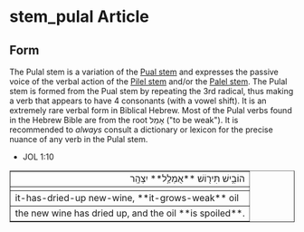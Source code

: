 # stem_pulal Article

## Form
The Pulal stem is a variation of the [Pual stem](https://git.door43.org/Door43/en-uhg/src/master/content/stem_pual/02.md) and expresses the passive voice of the verbal action of the [Pilel stem](https://git.door43.org/Door43/en-uhg/src/master/content/stem_pilel/02.md) and/or the [Palel stem](https://git.door43.org/Door43/en-uhg/src/master/content/stem_palel/02.md).  The Pulal stem is formed from the Pual stem by repeating the 3rd radical, thus making a verb that appears to have 4 consonants (with a vowel shift). It is an extremely rare verbal form in Biblical Hebrew. Most of the Pulal verbs found in the Hebrew Bible are from the root אָמַל ("to be weak"). It is recommended to *always* consult a dictionary or lexicon for the precise nuance of any verb in the Pulal stem. 

* JOL 1:10
<table border="1" class="docutils">
<colgroup>
<col width="100%" />
</colgroup>
<tbody valign="top">
<tr class="row-odd" align="right"><td>הוֹבִ֥ישׁ תִּיר֖וֹשׁ **אֻמְלַ֥ל** יִצְהָֽר</td>
</tr>
<tr class="row-even"><td></td>
</tr>
<tr class="row-odd"><td>it-has-dried-up new-wine, **it-grows-weak** oil</td>
</tr>
<tr class="row-even"><td>the new wine has dried up, and the oil **is spoiled**.</td>
</tr>
</tbody>
</table>